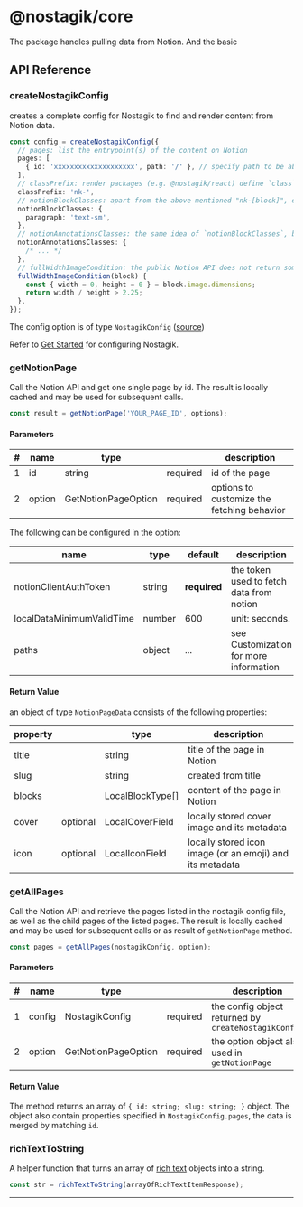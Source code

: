 # @nostagik/core

The package handles pulling data from Notion. And the basic

## API Reference

### createNostagikConfig

creates a complete config for Nostagik to find and render content from Notion data.

```typescript
const config = createNostagikConfig({
  // pages: list the entrypoint(s) of the content on Notion
  pages: [
    { id: 'xxxxxxxxxxxxxxxxxxxx', path: '/' }, // specify path to be able to easily grab this entry (e.g. via Array.find)
  ],
  // classPrefix: render packages (e.g. @nostagik/react) define `class` property for each block. The class names are prefixed with `classPrefix`
  classPrefix: 'nk-',
  // notionBlockClasses: apart from the above mentioned "nk-[block]", extra classes can be specified under `notionBlockClasses` and will be added to the class property. This allows using/disabling TailwindCSS without writing custom block renderers.
  notionBlockClasses: {
    paragraph: 'text-sm',
  },
  // notionAnnotationsClasses: the same idea of `notionBlockClasses`, but applied to annotations of the rich_text objects.
  notionAnnotationsClasses: {
    /* ... */
  },
  // fullWidthImageCondition: the public Notion API does not return some layout information used in Notion. This is Nostagik's way to layout an image block as a full-width block.
  fullWidthImageCondition(block) {
    const { width = 0, height = 0 } = block.image.dimensions;
    return width / height > 2.25;
  },
});
```

The config option is of type `NostagikConfig` ([source](https://github.com/fillmember/nostagik/blob/main/packages/nostagik/src/lib/config.ts))

Refer to [Get Started](https://nostagik.pages.dev/get-started) for configuring Nostagik.

### getNotionPage

Call the Notion API and get one single page by id. The result is locally cached and may be used for subsequent calls.

```typescript
const result = getNotionPage('YOUR_PAGE_ID', options);
```

#### Parameters

| #   | name   | type                |          | description                                |
| --- | ------ | ------------------- | -------- | ------------------------------------------ |
| 1   | id     | string              | required | id of the page                             |
| 2   | option | GetNotionPageOption | required | options to customize the fetching behavior |

The following can be configured in the option:

| name                      | type   | default      | description                              |
| ------------------------- | ------ | ------------ | ---------------------------------------- |
| notionClientAuthToken     | string | **required** | the token used to fetch data from notion |
| localDataMinimumValidTime | number | 600          | unit: seconds.                           |
| paths                     | object | ...          | see Customization for more information   |

#### Return Value

an object of type `NotionPageData` consists of the following properties:

| property |          | type             | description                                              |
| -------- | -------- | ---------------- | -------------------------------------------------------- |
| title    |          | string           | title of the page in Notion                              |
| slug     |          | string           | created from title                                       |
| blocks   |          | LocalBlockType[] | content of the page in Notion                            |
| cover    | optional | LocalCoverField  | locally stored cover image and its metadata              |
| icon     | optional | LocalIconField   | locally stored icon image (or an emoji) and its metadata |

### getAllPages

Call the Notion API and retrieve the pages listed in the nostagik config file, as well as the child pages of the listed pages. The result is locally cached and may be used for subsequent calls or as result of `getNotionPage` method.

```typescript
const pages = getAllPages(nostagikConfig, option);
```

#### Parameters

| #   | name   | type                |          | description                                          |
| --- | ------ | ------------------- | -------- | ---------------------------------------------------- |
| 1   | config | NostagikConfig      | required | the config object returned by `createNostagikConfig` |
| 2   | option | GetNotionPageOption | required | the option object also used in `getNotionPage`       |

#### Return Value

The method returns an array of `{ id: string; slug: string; }` object. The object also contain properties specified in `NostagikConfig.pages`, the data is merged by matching `id`.

### richTextToString

A helper function that turns an array of [rich text](https://developers.notion.com/reference/rich-text) objects into a string.

```typescript
const str = richTextToString(arrayOfRichTextItemResponse);
```

---
